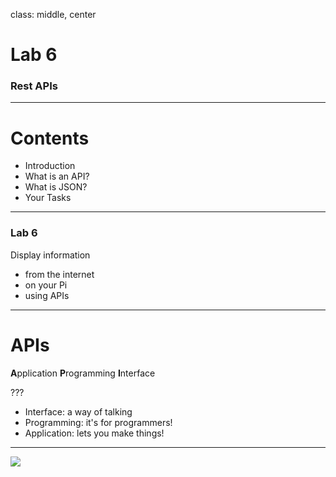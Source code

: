 class: middle, center

# Lab 6
### Rest APIs

---

# Contents
- Introduction
- What is an API?
- What is JSON?
- Your Tasks

---

### Lab 6
Display information 
- from the internet
- on your Pi
- using APIs

---

# APIs
**A**pplication **P**rogramming **I**nterface

???
- Interface: a way of talking
- Programming: it's for programmers!
- Application: lets you make things!

---

![](https://imgs.xkcd.com/comics/containers_2x.png)